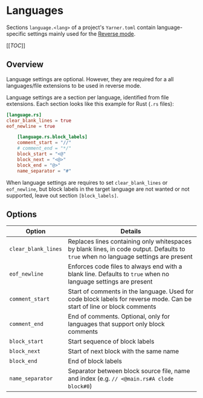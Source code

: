 # Languages

Sections `language.<lang>` of a project's `Yarner.toml` contain language-specific settings mainly used for the [Reverse mode](./reverse-mode.md).

[[_TOC_]]

## Overview

Language settings are optional. However, they are required for a all languages/file extensions to be used in reverse mode.

Language settings are a section per language, identified from file extensions. Each section looks like this example for Rust (`.rs` files):

```toml
[language.rs]
clear_blank_lines = true
eof_newline = true

    [language.rs.block_labels]
    comment_start = "//"
    # comment_end = "*/"
    block_start = "<@"
    block_next = "<@>"
    block_end = "@>"
    name_separator = "#"
```

When language settings are requires to set `clear_blank_lines` or `eof_newline`,
but block labels in the target language are not wanted or not supported, leave out section `[block_labels]`.

## Options

| Option              | Details                                                                                                                             |
| ------------------- | ----------------------------------------------------------------------------------------------------------------------------------- |
| `clear_blank_lines` | Replaces lines containing only whitespaces by blank lines, in code output. Defaults to `true` when no language settings are present |
| `eof_newline`       | Enforces code files to always end with a blank line. Defaults to `true` when no language settings are present                       |
| `comment_start`     | Start of comments in the language. Used for code block labels for reverse mode. Can be start of line or block comments              |
| `comment_end`       | End of comments. Optional, only for languages that support only block comments                                                      |
| `block_start`       | Start sequence of block labels                                                                                                      |
| `block_next`        | Start of next block with the same name                                                                                              |
| `block_end`         | End of block labels                                                                                                                 |
| `name_separator`    | Separator between block source file, name and index (e.g. `// <@main.rs#A clode block#0`)                                                  |
